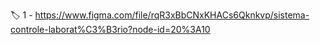 :label: 1 - https://www.figma.com/file/rqR3xBbCNxKHACs6Qknkvp/sistema-controle-laborat%C3%B3rio?node-id=20%3A10
